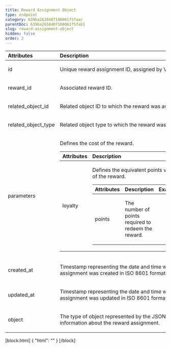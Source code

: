 ```yaml
---
title: Reward Assignment Object
type: endpoint
category: 639ba2628407100061f5faac
parentDoc: 639ba2658407100061f5fab1
slug: reward-assignment-object
hidden: false
order: 2
---
```


| Attributes |  Description  | Example |
|:-----|:--------|------:|
| id | <p>Unique reward assignment ID, assigned by Voucherify.</p> | <p>rewa_PbIRoMXpwe5QhobW4JKu0VjH</p> |
| reward_id | <p>Associated reward ID.</p> | <p>rew_C7wS9eHFDN4CIbXI5PpLSkGY</p> |
| related_object_id | <p>Related object ID to which the reward was assigned.</p> | <p>camp_wciTvaOfYmAa3EmIIW3QpXXZ</p> |
| related_object_type | <p>Related object type to which the reward was assigned.</p> | <p>campaign</p> |
| parameters | <p>Defines the cost of the reward.</p> <table><thead><tr><th style="text-align:left">Attributes</th><th style="text-align:left">Description</th><th style="text-align:right">Example</th></tr></thead><tbody><tr><td style="text-align:left">loyalty</td><td style="text-align:left"><p>Defines the equivalent points value of the reward.</p> <table><thead><tr><th style="text-align:left">Attributes</th><th style="text-align:left">Description</th><th style="text-align:right">Example</th></tr></thead><tbody><tr><td style="text-align:left">points</td><td style="text-align:left"><p>The number of points required to redeem the reward.</p></td><td style="text-align:right"></td></tr></tbody></table></td><td style="text-align:right"></td></tr></tbody></table> |  |
| created_at | <p>Timestamp representing the date and time when the reward assignment was created in ISO 8601 format.</p> | <p>2022-08-11T14:49:22.586Z</p> |
| updated_at | <p>Timestamp representing the date and time when the reward assignment was updated in ISO 8601 format.</p> | <p>2022-08-11T16:01:34.885Z</p> |
| object | <p>The type of object represented by the JSON. This object stores information about the reward assignment.</p> |  |

[block:html]
{
  "html": "<style>\n[title=\"Toggle library\"] { \n  display: none; }\n.LanguagePicker-divider { \n  display: none; }\n.Playground-section3VTXuaYZivJK > .APISectionHeader3LN_-QIR0m7x {\n  display: none; }\n.LanguagePicker-languages1qVVo_v6AlP9 {\n  display: none; }\n.headline-container-article-info2GaOf2jMpV0r {\n  display: none; }\n.APISectionHeader3LN_-QIR0m7x {\n  display: none; }\n.APIResponseSchemaPicker-label3XMQ9E-slNcS {\n  display: none; }\n.PlaygroundC7DInM9NFvBg {\n  display: none; }\n.Modal-Header3VPrQs3MUWWd {\n  display: none; }\n</style>"
}
[/block]